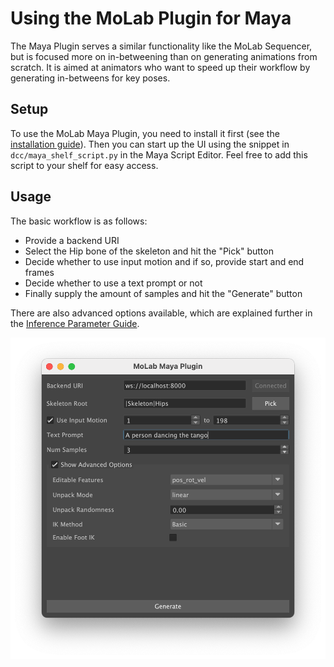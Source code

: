 # Using the MoLab Plugin for Maya

The Maya Plugin serves a similar functionality like the MoLab Sequencer, but is focused more on in-betweening than on generating animations from scratch.
It is aimed at animators who want to speed up their workflow by generating in-betweens for key poses.

## Setup

To use the MoLab Maya Plugin, you need to install it first (see the [installation guide](../getting-started/installation.md)).
Then you can start up the UI using the snippet in `dcc/maya_shelf_script.py` in the Maya Script Editor. Feel free to add this script to your shelf for easy access.

## Usage

The basic workflow is as follows:

- Provide a backend URI
- Select the Hip bone of the skeleton and hit the "Pick" button
- Decide whether to use input motion and if so, provide start and end frames
- Decide whether to use a text prompt or not
- Finally supply the amount of samples and hit the "Generate" button

There are also advanced options available, which are explained further in the [Inference Parameter Guide](inference-parameters.md).

![Advanced Options of the MoLab Maya Plugin](../assets/MoLab_maya_plugin_advanced.png)
